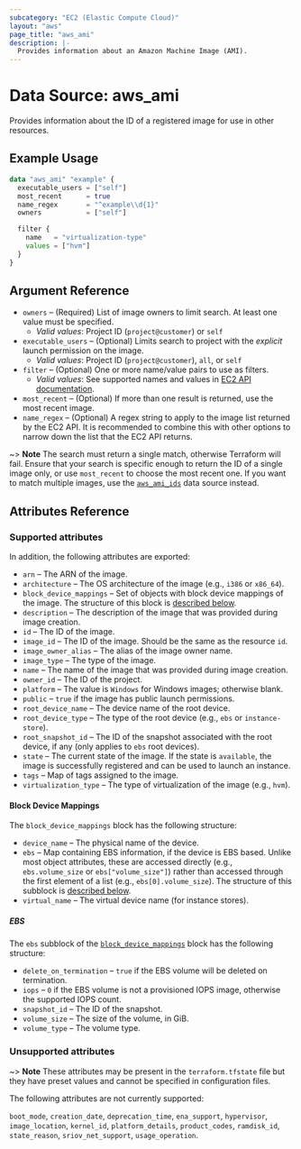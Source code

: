 ```yaml
---
subcategory: "EC2 (Elastic Compute Cloud)"
layout: "aws"
page_title: "aws_ami"
description: |-
  Provides information about an Amazon Machine Image (AMI).
---
```


[describe-images]: https://docs.cloud.croc.ru/en/api/ec2/images/DescribeImages.html

# Data Source: aws_ami

Provides information about the ID of a registered image for use in other resources.

## Example Usage

```terraform
data "aws_ami" "example" {
  executable_users = ["self"]
  most_recent      = true
  name_regex       = "^example\\d{1}"
  owners           = ["self"]

  filter {
    name   = "virtualization-type"
    values = ["hvm"]
  }
}
```

## Argument Reference

* `owners` – (Required) List of image owners to limit search. At least one value must be specified.
    * _Valid values_: Project ID (`project@customer`) or `self`
* `executable_users` – (Optional) Limits search to project with the _explicit_ launch permission on the image.
    * _Valid values_: Project ID (`project@customer`), `all`, or `self`
* `filter` – (Optional) One or more name/value pairs to use as filters.
    * _Valid values_: See supported names and values in [EC2 API documentation][describe-images].
* `most_recent` – (Optional) If more than one result is returned, use the most recent image.
* `name_regex` – (Optional) A regex string to apply to the image list returned by the EC2 API.
  It is recommended to combine this with other options to narrow down the list that the EC2 API returns.

~> **Note** The search must return a single match, otherwise Terraform will fail.
Ensure that your search is specific enough to return the ID of
a single image  only, or use `most_recent` to choose the most recent one. If
you want to match multiple images, use the [`aws_ami_ids`](ami_ids.md) data source instead.

## Attributes Reference

### Supported attributes


In addition, the following attributes are exported:

* `arn` – The ARN of the image.
* `architecture` – The OS architecture of the image (e.g., `i386` or `x86_64`).
* `block_device_mappings` – Set of objects with block device mappings of the image.
  The structure of this block is [described below](#block-device-mappings).
* `description` – The description of the image that was provided during image
  creation.
* `id` – The ID of the image.
* `image_id` – The ID of the image. Should be the same as the resource `id`.
* `image_owner_alias` –  The alias of the image owner name.
* `image_type` – The type of the image.
* `name` – The name of the image that was provided during image creation.
* `owner_id` – The ID of the project.
* `platform` – The value is `Windows` for Windows images; otherwise blank.
* `public` – `true` if the image has public launch permissions.
* `root_device_name` – The device name of the root device.
* `root_device_type` – The type of the root device (e.g., `ebs` or `instance-store`).
* `root_snapshot_id` – The ID of the snapshot associated with the root device, if any
  (only applies to `ebs` root devices).
* `state` – The current state of the image. If the state is `available`, the image
  is successfully registered and can be used to launch an instance.
* `tags` – Map of tags assigned to the image.
* `virtualization_type` – The type of virtualization of the image (e.g., `hvm`).

#### Block Device Mappings

The `block_device_mappings` block has the following structure:

* `device_name` – The physical name of the device.
* `ebs` – Map containing EBS information, if the device is EBS based.
  Unlike most object attributes, these are accessed directly (e.g., `ebs.volume_size` or `ebs["volume_size"]`) rather than accessed through the first element of a list (e.g., `ebs[0].volume_size`).
  The structure of this subblock is [described below](#ebs).
* `virtual_name` – The virtual device name (for instance stores).

##### EBS

The `ebs` subblock of the [`block_device_mappings`](#block_device_mappings) block has the following structure:

* `delete_on_termination` – `true` if the EBS volume will be deleted on termination.
* `iops` – `0` if the EBS volume is not a provisioned IOPS image, otherwise the supported IOPS count.
* `snapshot_id` – The ID of the snapshot.
* `volume_size` – The size of the volume, in GiB.
* `volume_type` – The volume type.

### Unsupported attributes

~> **Note** These attributes may be present in the `terraform.tfstate` file but they have preset values and cannot be specified in configuration files.

The following attributes are not currently supported:

`boot_mode`, `creation_date`, `deprecation_time`, `ena_support`, `hypervisor`, `image_location`, `kernel_id`, `platform_details`, `product_codes`, `ramdisk_id`, `state_reason`, `sriov_net_support`, `usage_operation`.
